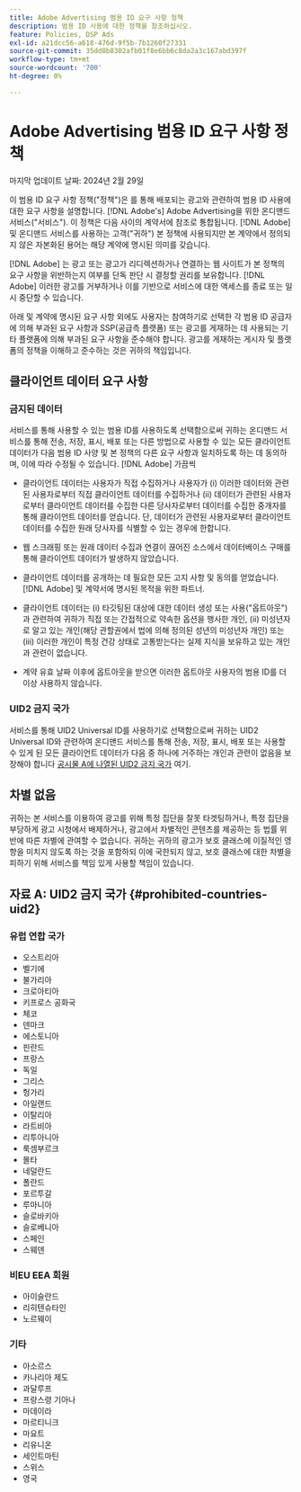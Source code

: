 ```yaml
---
title: Adobe Advertising 범용 ID 요구 사항 정책
description: 범용 ID 사용에 대한 정책을 참조하십시오.
feature: Policies, DSP Ads
exl-id: a21dcc56-a618-476d-9f5b-7b1260f27331
source-git-commit: 35dd8b8302afb01f8e6bb6c8da2a3c167abd397f
workflow-type: tm+mt
source-wordcount: '700'
ht-degree: 0%

---
```


# Adobe Advertising 범용 ID 요구 사항 정책

마지막 업데이트 날짜: 2024년 2월 29일

이 범용 ID 요구 사항 정책(&quot;정책&quot;)은 를 통해 배포되는 광고와 관련하여 범용 ID 사용에 대한 요구 사항을 설명합니다. [!DNL Adobe's] Adobe Advertising을 위한 온디맨드 서비스(&quot;서비스&quot;). 이 정책은 다음 사이의 계약서에 참조로 통합됩니다. [!DNL Adobe] 및 온디맨드 서비스를 사용하는 고객(&quot;귀하&quot;) 본 정책에 사용되지만 본 계약에서 정의되지 않은 자본화된 용어는 해당 계약에 명시된 의미를 갖습니다.

[!DNL Adobe] 는 광고 또는 광고가 리디렉션하거나 연결하는 웹 사이트가 본 정책의 요구 사항을 위반하는지 여부를 단독 판단 시 결정할 권리를 보유합니다. [!DNL Adobe] 이러한 광고를 거부하거나 이를 기반으로 서비스에 대한 액세스를 종료 또는 일시 중단할 수 있습니다.

아래 및 계약에 명시된 요구 사항 외에도 사용자는 참여하기로 선택한 각 범용 ID 공급자에 의해 부과된 요구 사항과 SSP(공급측 플랫폼) 또는 광고를 게재하는 데 사용되는 기타 플랫폼에 의해 부과된 요구 사항을 준수해야 합니다. 광고를 게재하는 게시자 및 플랫폼의 정책을 이해하고 준수하는 것은 귀하의 책임입니다.

## 클라이언트 데이터 요구 사항

### 금지된 데이터

서비스를 통해 사용할 수 있는 범용 ID를 사용하도록 선택함으로써 귀하는 온디맨드 서비스를 통해 전송, 저장, 표시, 배포 또는 다른 방법으로 사용할 수 있는 모든 클라이언트 데이터가 다음 범용 ID 사양 및 본 정책의 다른 요구 사항과 일치하도록 하는 데 동의하며, 이에 따라 수정될 수 있습니다. [!DNL Adobe] 가끔씩

* 클라이언트 데이터는 사용자가 직접 수집하거나 사용자가 (i) 이러한 데이터와 관련된 사용자로부터 직접 클라이언트 데이터를 수집하거나 (ii) 데이터가 관련된 사용자로부터 클라이언트 데이터를 수집한 다른 당사자로부터 데이터를 수집한 중개자를 통해 클라이언트 데이터를 얻습니다. 단, 데이터가 관련된 사용자로부터 클라이언트 데이터를 수집한 원래 당사자를 식별할 수 있는 경우에 한합니다.

* 웹 스크래핑 또는 원래 데이터 수집과 연결이 끊어진 소스에서 데이터베이스 구매를 통해 클라이언트 데이터가 발생하지 않았습니다.

* 클라이언트 데이터를 공개하는 데 필요한 모든 고지 사항 및 동의를 얻었습니다. [!DNL Adobe] 및 계약서에 명시된 목적을 위한 파트너.

* 클라이언트 데이터는 (i) 타깃팅된 대상에 대한 데이터 생성 또는 사용(&quot;옵트아웃&quot;)과 관련하여 귀하가 직접 또는 간접적으로 약속한 옵션을 행사한 개인, (ii) 미성년자로 알고 있는 개인(해당 관할권에서 법에 의해 정의된 성년의 미성년자 개인) 또는 (iii) 이러한 개인이 특정 건강 상태로 고통받는다는 실제 지식을 보유하고 있는 개인과 관련이 없습니다.

* 계약 유효 날짜 이후에 옵트아웃을 받으면 이러한 옵트아웃 사용자의 범용 ID를 더 이상 사용하지 않습니다.

### UID2 금지 국가

서비스를 통해 UID2 Universal ID를 사용하기로 선택함으로써 귀하는 UID2 Universal ID와 관련하여 온디맨드 서비스를 통해 전송, 저장, 표시, 배포 또는 사용할 수 있게 된 모든 클라이언트 데이터가 다음 중 하나에 거주하는 개인과 관련이 없음을 보장해야 합니다 [공시물 A에 나열된 UID2 금지 국가](#prohibited-countries-uid2) 여기.

## 차별 없음

귀하는 본 서비스를 이용하여 광고를 위해 특정 집단을 잘못 타겟팅하거나, 특정 집단을 부당하게 광고 시청에서 배제하거나, 광고에서 차별적인 콘텐츠를 제공하는 등 법률 위반에 따른 차별에 관여할 수 없습니다. 귀하는 귀하의 광고가 보호 클래스에 이질적인 영향을 미치지 않도록 하는 것을 포함하되 이에 국한되지 않고, 보호 클래스에 대한 차별을 피하기 위해 서비스를 책임 있게 사용할 책임이 있습니다.

## 자료 A: UID2 금지 국가 {#prohibited-countries-uid2}

### 유럽 연합 국가

* 오스트리아
* 벨기에
* 불가리아
* 크로아티아
* 키프로스 공화국
* 체코
* 덴마크
* 에스토니아
* 핀란드
* 프랑스
* 독일
* 그리스
* 헝가리
* 아일랜드
* 이탈리아
* 라트비아
* 리투아니아
* 룩셈부르크
* 몰타
* 네덜란드
* 폴란드
* 포르투갈
* 루마니아
* 슬로바키아
* 슬로베니아
* 스페인
* 스웨덴

### 비EU EEA 회원

* 아이슬란드
* 리히텐슈타인
* 노르웨이

### 기타

* 아소르스
* 카나리아 제도
* 과달루프
* 프랑스령 기아나
* 마데이라
* 마르티니크
* 마요트
* 리유니온
* 세인트마틴
* 스위스
* 영국
